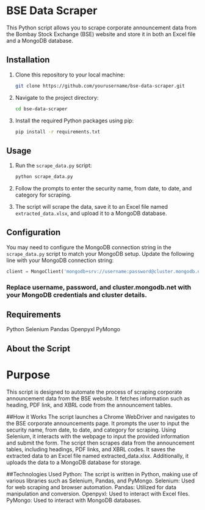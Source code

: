 # BSE Data Scraper

This Python script allows you to scrape corporate announcement data from the Bombay Stock Exchange (BSE) website and store it in both an Excel file and a MongoDB database.

## Installation

1. Clone this repository to your local machine:

    ```bash
    git clone https://github.com/yourusername/bse-data-scraper.git
    ```

2. Navigate to the project directory:

    ```bash
    cd bse-data-scraper
    ```

3. Install the required Python packages using pip:

    ```bash
    pip install -r requirements.txt
    ```

## Usage

1. Run the `scrape_data.py` script:

    ```bash
    python scrape_data.py
    ```

2. Follow the prompts to enter the security name, from date, to date, and category for scraping.

3. The script will scrape the data, save it to an Excel file named `extracted_data.xlsx`, and upload it to a MongoDB database.

## Configuration

You may need to configure the MongoDB connection string in the `scrape_data.py` script to match your MongoDB setup. Update the following line with your MongoDB connection string:

```python
client = MongoClient('mongodb+srv://username:password@cluster.mongodb.net/')
```

### Replace username, password, and cluster.mongodb.net with your MongoDB credentials and cluster details.

## Requirements
Python 
Selenium
Pandas
Openpyxl
PyMongo

## About the Script
# Purpose
This script is designed to automate the process of scraping corporate announcement data from the BSE website. It fetches information such as heading, PDF link, and XBRL code from the announcement tables.

##How it Works
The script launches a Chrome WebDriver and navigates to the BSE corporate announcements page.
It prompts the user to input the security name, from date, to date, and category for scraping.
Using Selenium, it interacts with the webpage to input the provided information and submit the form.
The script then scrapes data from the announcement tables, including headings, PDF links, and XBRL codes.
It saves the extracted data to an Excel file named extracted_data.xlsx.
Additionally, it uploads the data to a MongoDB database for storage.


##Technologies Used
Python: The script is written in Python, making use of various libraries such as Selenium, Pandas, and PyMongo.
Selenium: Used for web scraping and browser automation.
Pandas: Utilized for data manipulation and conversion.
Openpyxl: Used to interact with Excel files.
PyMongo: Used to interact with MongoDB databases.

